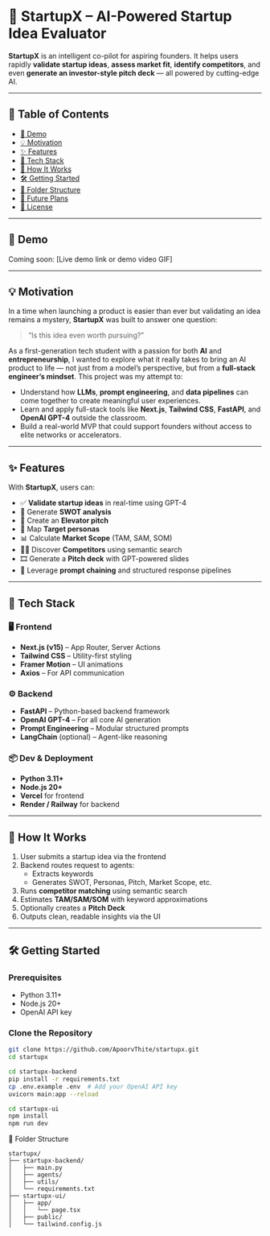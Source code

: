 # 🚀 StartupX – AI-Powered Startup Idea Evaluator

**StartupX** is an intelligent co-pilot for aspiring founders. It helps users rapidly **validate startup ideas**, **assess market fit**, **identify competitors**, and even **generate an investor-style pitch deck** — all powered by cutting-edge AI.

---

## 📌 Table of Contents

- [🎥 Demo](#-demo)
- [💡 Motivation](#-motivation)
- [✨ Features](#-features)
- [🧰 Tech Stack](#-tech-stack)
- [🧠 How It Works](#-how-it-works)
- [🛠️ Getting Started](#-getting-started)
- [📁 Folder Structure](#-folder-structure)
- [🌱 Future Plans](#-future-plans)
- [📄 License](#-license)

---

## 🎥 Demo

Coming soon: [Live demo link or demo video GIF]

---

## 💡 Motivation

In a time when launching a product is easier than ever but validating an idea remains a mystery, **StartupX** was built to answer one question:

> “Is this idea even worth pursuing?”

As a first-generation tech student with a passion for both **AI** and **entrepreneurship**, I wanted to explore what it really takes to bring an AI product to life — not just from a model’s perspective, but from a **full-stack engineer’s mindset**. This project was my attempt to:

- Understand how **LLMs**, **prompt engineering**, and **data pipelines** can come together to create meaningful user experiences.
- Learn and apply full-stack tools like **Next.js**, **Tailwind CSS**, **FastAPI**, and **OpenAI GPT-4** outside the classroom.
- Build a real-world MVP that could support founders without access to elite networks or accelerators.

---

## ✨ Features

With **StartupX**, users can:

- ✅ **Validate startup ideas** in real-time using GPT-4
- 🧠 Generate **SWOT analysis**
- 📢 Create an **Elevator pitch**
- 🎯 Map **Target personas**
- 📊 Calculate **Market Scope** (TAM, SAM, SOM)
- 🕵️‍♀️ Discover **Competitors** using semantic search
- 🎞️ Generate a **Pitch deck** with GPT-powered slides
- 🧵 Leverage **prompt chaining** and structured response pipelines

---

## 🧰 Tech Stack

### 🖥️ Frontend
- **Next.js (v15)** – App Router, Server Actions
- **Tailwind CSS** – Utility-first styling
- **Framer Motion** – UI animations
- **Axios** – For API communication

### ⚙️ Backend
- **FastAPI** – Python-based backend framework
- **OpenAI GPT-4** – For all core AI generation
- **Prompt Engineering** – Modular structured prompts
- **LangChain** (optional) – Agent-like reasoning

### 📦 Dev & Deployment
- **Python 3.11+**
- **Node.js 20+**
- **Vercel** for frontend
- **Render / Railway** for backend

---

## 🧠 How It Works

1. User submits a startup idea via the frontend
2. Backend routes request to agents:
   - Extracts keywords
   - Generates SWOT, Personas, Pitch, Market Scope, etc.
3. Runs **competitor matching** using semantic search
4. Estimates **TAM/SAM/SOM** with keyword approximations
5. Optionally creates a **Pitch Deck**
6. Outputs clean, readable insights via the UI

---

## 🛠️ Getting Started

### Prerequisites
- Python 3.11+
- Node.js 20+
- OpenAI API key

### Clone the Repository

```bash
git clone https://github.com/ApoorvThite/startupx.git
cd startupx

cd startupx-backend
pip install -r requirements.txt
cp .env.example .env  # Add your OpenAI API key
uvicorn main:app --reload

cd startupx-ui
npm install
npm run dev
```

📁 Folder Structure
```
startupx/
├── startupx-backend/
│   ├── main.py
│   ├── agents/
│   ├── utils/
│   └── requirements.txt
├── startupx-ui/
│   ├── app/
│   │   └── page.tsx
│   ├── public/
│   └── tailwind.config.js
```
